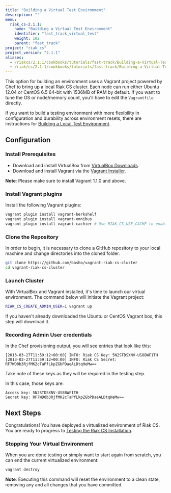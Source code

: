 ```yaml
---
title: "Building a Virtual Test Environment"
description: ""
menu:
  riak_cs-2.1.1:
    name: "Building a Virtual Test Environment"
    identifier: "fast_track_virtual_test"
    weight: 102
    parent: "fast_track"
project: "riak_cs"
project_version: "2.1.1"
aliases:
  - /riakcs/2.1.1/cookbooks/tutorials/fast-track/Building-a-Virtual-Test-Environment/
  - /riak/cs/2.1.1/cookbooks/tutorials/fast-track/Building-a-Virtual-Test-Environment/
---
```


This option for building an environment uses a Vagrant project powered
by Chef to bring up a local Riak CS cluster. Each node can run either
Ubuntu 12.04 or CentOS 6.5 64-bit with 1536MB of RAM by default. If you
want to tune the OS or node/memory count, you'll have to edit the
`Vagrantfile` directly.

If you want to build a testing environment with more flexibility in
configuration and durability across environment resets, there are
instructions for [Building a Local Test Environment](/riak/cs/2.1.1/tutorials/fast-track/local-testing-environment).

## Configuration

### Install Prerequisites

* Download and install VirtualBox from [VirtualBox Downloads](https://www.virtualbox.org/wiki/Downloads).
* Download and install Vagrant via the [Vagrant Installer](http://downloads.vagrantup.com/).

**Note**: Please make sure to install Vagrant 1.1.0 and above.

### Install Vagrant plugins

Install the following Vagrant plugins:

```bash
vagrant plugin install vagrant-berkshelf
vagrant plugin install vagrant-omnibus
vagrant plugin install vagrant-cachier # Use RIAK_CS_USE_CACHE to enable
```

### Clone the Repository

In order to begin, it is necessary to clone a GitHub repository to your
local machine and change directories into the cloned folder.

``` bash
git clone https://github.com/basho/vagrant-riak-cs-cluster
cd vagrant-riak-cs-cluster
```

### Launch Cluster

With VirtualBox and Vagrant installed, it's time to launch our virtual
environment. The command below will initiate the Vagrant project:

``` bash
RIAK_CS_CREATE_ADMIN_USER=1 vagrant up
```

If you haven't already downloaded the Ubuntu or CentOS Vagrant box, this
step will download it.

### Recording Admin User credentials

In the Chef provisioning output, you will see entries that look like
this:

```log
[2013-03-27T11:59:12+00:00] INFO: Riak CS Key: 5N2STDSXNV-US8BWF1TH
[2013-03-27T11:59:12+00:00] INFO: Riak CS Secret: RF7WD0b3RjfMK2cTaPfLkpZGbPDaeALDtqHeMw==
```

Take note of these keys as they will be required in the testing step.

In this case, those keys are:

```config
Access key: 5N2STDSXNV-US8BWF1TH
Secret key: RF7WD0b3RjfMK2cTaPfLkpZGbPDaeALDtqHeMw==
```

## Next Steps

Congratulations! You have deployed a virtualized environment of Riak CS.
You are ready to progress to [Testing the Riak CS Installation](/riak/cs/2.1.1/tutorials/fast-track/test-installation).

### Stopping Your Virtual Environment

When you are done testing or simply want to start again from scratch,
you can end the current virtualized environment:

```bash
vagrant destroy
```

**Note**: Executing this command will reset the environment to a clean
state, removing any and all changes that you have committed.
